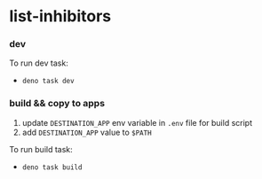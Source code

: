 # list-inhibitors

### dev

To run dev task:

- `deno task dev`

### build && copy to apps

1. update `DESTINATION_APP` env variable in `.env` file for build script
2. add `DESTINATION_APP` value to `$PATH`

To run build task:

- `deno task build`
